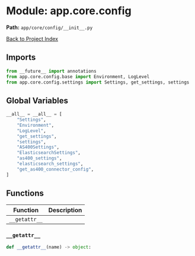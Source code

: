 # Module: app.core.config

**Path:** `app/core/config/__init__.py`

[Back to Project Index](../../../../index.md)

## Imports
```python
from __future__ import annotations
from app.core.config.base import Environment, LogLevel
from app.core.config.settings import Settings, get_settings, settings
```

## Global Variables
```python
__all__ = __all__ = [
    "Settings",
    "Environment",
    "LogLevel",
    "get_settings",
    "settings",
    "AS400Settings",
    "ElasticsearchSettings",
    "as400_settings",
    "elasticsearch_settings",
    "get_as400_connector_config",
]
```

## Functions

| Function | Description |
| --- | --- |
| `__getattr__` |  |

### `__getattr__`
```python
def __getattr__(name) -> object:
```
